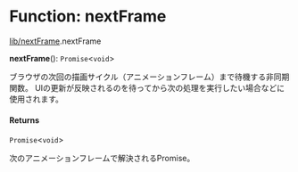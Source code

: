 # Function: nextFrame

[lib/nextFrame](../modules/lib_nextFrame.md).nextFrame

**nextFrame**(): `Promise`\<`void`\>

ブラウザの次回の描画サイクル（アニメーションフレーム）まで待機する非同期関数。
UIの更新が反映されるのを待ってから次の処理を実行したい場合などに使用されます。

#### Returns

`Promise`\<`void`\>

次のアニメーションフレームで解決されるPromise。
